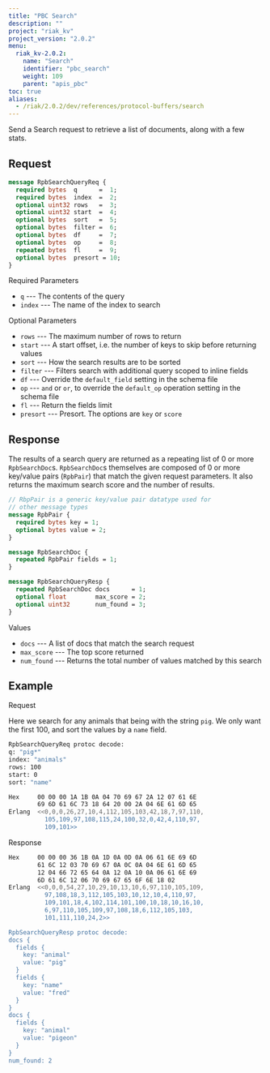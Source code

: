 ```yaml
---
title: "PBC Search"
description: ""
project: "riak_kv"
project_version: "2.0.2"
menu:
  riak_kv-2.0.2:
    name: "Search"
    identifier: "pbc_search"
    weight: 109
    parent: "apis_pbc"
toc: true
aliases:
  - /riak/2.0.2/dev/references/protocol-buffers/search
---
```


Send a Search request to retrieve a list of documents, along with a few
stats.

## Request


```protobuf
message RpbSearchQueryReq {
  required bytes  q      =  1;
  required bytes  index  =  2;
  optional uint32 rows   =  3;
  optional uint32 start  =  4;
  optional bytes  sort   =  5;
  optional bytes  filter =  6;
  optional bytes  df     =  7;
  optional bytes  op     =  8;
  repeated bytes  fl     =  9;
  optional bytes  presort = 10;
}
```

Required Parameters

* `q` --- The contents of the query
* `index` --- The name of the index to search

Optional Parameters

* `rows` --- The maximum number of rows to return
* `start` --- A start offset, i.e. the number of keys to skip before
  returning values
* `sort` --- How the search results are to be sorted
* `filter` --- Filters search with additional query scoped to inline
  fields
* `df` --- Override the `default_field` setting in the schema file
* `op` --- `and` or `or`, to override the `default_op` operation setting
  in the schema file
* `fl` --- Return the fields limit
* `presort` --- Presort. The options are `key` or `score`


## Response

The results of a search query are returned as a repeating list of 0 or
more `RpbSearchDoc`s. `RpbSearchDoc`s themselves are composed of 0 or
more key/value pairs (`RpbPair`) that match the given request
parameters. It also returns the maximum search score and the number of
results.


```protobuf
// RbpPair is a generic key/value pair datatype used for
// other message types
message RpbPair {
  required bytes key = 1;
  optional bytes value = 2;
}

message RpbSearchDoc {
  repeated RpbPair fields = 1;
}

message RpbSearchQueryResp {
  repeated RpbSearchDoc docs      = 1;
  optional float        max_score = 2;
  optional uint32       num_found = 3;
}
```

Values

* `docs` --- A list of docs that match the search request
* `max_score` --- The top score returned
* `num_found` --- Returns the total number of values matched by this
  search


## Example

Request

Here we search for any animals that being with the string `pig`. We only
want the first 100, and sort the values by a `name` field.

```bash
RpbSearchQueryReq protoc decode:
q: "pig*"
index: "animals"
rows: 100
start: 0
sort: "name"

Hex     00 00 00 1A 1B 0A 04 70 69 67 2A 12 07 61 6E
        69 6D 61 6C 73 18 64 20 00 2A 04 6E 61 6D 65
Erlang  <<0,0,0,26,27,10,4,112,105,103,42,18,7,97,110,
          105,109,97,108,115,24,100,32,0,42,4,110,97,
          109,101>>
```

Response

```bash
Hex     00 00 00 36 1B 0A 1D 0A 0D 0A 06 61 6E 69 6D
        61 6C 12 03 70 69 67 0A 0C 0A 04 6E 61 6D 65
        12 04 66 72 65 64 0A 12 0A 10 0A 06 61 6E 69
        6D 61 6C 12 06 70 69 67 65 6F 6E 18 02
Erlang  <<0,0,0,54,27,10,29,10,13,10,6,97,110,105,109,
          97,108,18,3,112,105,103,10,12,10,4,110,97,
          109,101,18,4,102,114,101,100,10,18,10,16,10,
          6,97,110,105,109,97,108,18,6,112,105,103,
          101,111,110,24,2>>

RpbSearchQueryResp protoc decode:
docs {
  fields {
    key: "animal"
    value: "pig"
  }
  fields {
    key: "name"
    value: "fred"
  }
}
docs {
  fields {
    key: "animal"
    value: "pigeon"
  }
}
num_found: 2
```
